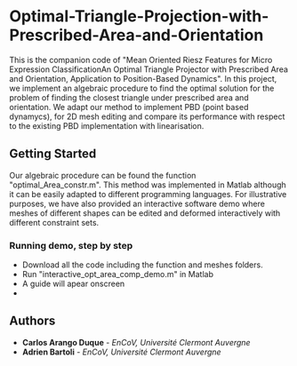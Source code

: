 # Optimal-Triangle-Projection-with-Prescribed-Area-and-Orientation
This is the companion code of "Mean Oriented Riesz Features for Micro Expression ClassificationAn Optimal Triangle Projector with Prescribed Area and Orientation,
Application to Position-Based Dynamics". In this project, we implement an algebraic procedure to find the optimal solution for the problem of finding the closest triangle under prescribed area and orientation. We adapt our method to implement PBD (point based dynamycs), for 2D mesh editing and compare its performance with respect to the existing PBD implementation with linearisation.

## Getting Started
Our algebraic procedure can be found the function "optimal_Area_constr.m". This method was implemented in Matlab although it can be easily adapted to different programming languages.  For illustrative purposes, we have also provided an interactive software demo where meshes of different shapes can be edited and deformed interactively with different constraint sets.

### Running demo, step by step
- Download all the code including the function and meshes folders.
- Run "interactive_opt_area_comp_demo.m" in Matlab
- A guide will apear onscreen 
- 

## Authors
- __Carlos Arango Duque__ - *EnCoV, Université Clermont Auvergne*
- **Adrien Bartoli** - *EnCoV, Université Clermont Auvergne*
